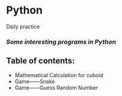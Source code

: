 # Python
Daily practice  
### *Some interesting programs in Python*  
## Table of contents:  
* Mathematical Calculation for cuboid   
* Game——Snake  
* Game——Guess Random Number  
